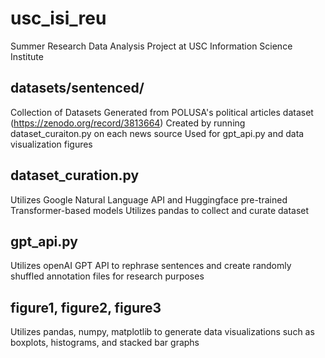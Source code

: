 # usc_isi_reu
Summer Research Data Analysis Project at USC Information Science Institute

## datasets/sentenced/
Collection of Datasets Generated from POLUSA's political articles dataset (https://zenodo.org/record/3813664)
Created by running dataset_curaiton.py on each news source
Used for gpt_api.py and data visualization figures

## dataset_curation.py
Utilizes Google Natural Language API and Huggingface pre-trained Transformer-based models
Utilizes pandas to collect and curate dataset

## gpt_api.py
Utilizes openAI GPT API to rephrase sentences and create randomly shuffled annotation files for research purposes

## figure1, figure2, figure3
Utilizes pandas, numpy, matplotlib to generate data visualizations such as boxplots, histograms, and stacked bar graphs
